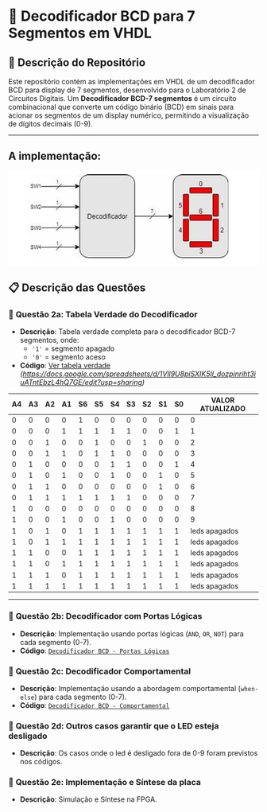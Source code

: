 # 📁 Decodificador BCD para 7 Segmentos em VHDL

## 📜 Descrição do Repositório
Este repositório contém as implementações em VHDL de um decodificador BCD para display de 7 segmentos, desenvolvido para o Laboratório 2 de Circuitos Digitais. Um **Decodificador BCD-7 segmentos** é um circuito combinacional que converte um código binário (BCD) em sinais para acionar os segmentos de um display numérico, permitindo a visualização de dígitos decimais (0-9).

---
## A implementação:

![Decoder 7 segmentos](decoder.jpg)  

## 📋 Descrição das Questões

### 🔹 **Questão 2a: Tabela Verdade do Decodificador**
- **Descrição**: Tabela verdade completa para o decodificador BCD-7 segmentos, onde:
  - `'1'` = segmento apagado
  - `'0'` = segmento aceso
- **Código**: [Ver tabela verdade](#) *(https://docs.google.com/spreadsheets/d/1Vll9U8piSXIK5Il_dozpinriht3iuATntEbzL4hQ7GE/edit?usp=sharing)*

| **A4** | **A3** | **A2** | **A1** | **S6** | **S5** | **S4** | **S3** | **S2** | **S1** | **S0** | **VALOR ATUALIZADO** |
|---|---|---|---|---|---|---|---|---|---|---|---|
| 0 | 0 | 0 | 0 | 1 | 0 | 0 | 0 | 0 | 0 | 0 | 0 |
| 0 | 0 | 0 | 1 | 1 | 1 | 1 | 1 | 0 | 0 | 1 | 1 |
| 0 | 0 | 1 | 0 | 0 | 1 | 0 | 0 | 1 | 0 | 0 | 2 |
| 0 | 0 | 1 | 1 | 0 | 1 | 1 | 0 | 0 | 0 | 0 | 3 |
| 0 | 1 | 0 | 0 | 0 | 0 | 1 | 1 | 0 | 0 | 1 | 4 |
| 0 | 1 | 0 | 1 | 0 | 0 | 1 | 0 | 0 | 1 | 0 | 5 |
| 0 | 1 | 1 | 0 | 0 | 0 | 0 | 0 | 0 | 1 | 0 | 6 |
| 0 | 1 | 1 | 1 | 1 | 1 | 1 | 1 | 0 | 0 | 0 | 7 |
| 1 | 0 | 0 | 0 | 0 | 0 | 0 | 0 | 0 | 0 | 0 | 8 |
| 1 | 0 | 0 | 1 | 0 | 0 | 1 | 0 | 0 | 0 | 0 | 9 |
| 1 | 0 | 1 | 0 | 1 | 1 | 1 | 1 | 1 | 1 | 1 | leds apagados |
| 1 | 0 | 1 | 1 | 1 | 1 | 1 | 1 | 1 | 1 | 1 | leds apagados |
| 1 | 1 | 0 | 0 | 1 | 1 | 1 | 1 | 1 | 1 | 1 | leds apagados |
| 1 | 1 | 0 | 1 | 1 | 1 | 1 | 1 | 1 | 1 | 1 | leds apagados |
| 1 | 1 | 1 | 0 | 1 | 1 | 1 | 1 | 1 | 1 | 1 | leds apagados |
| 1 | 1 | 1 | 1 | 1 | 1 | 1 | 1 | 1 | 1 | 1 | leds apagados |

---

### 🔹 **Questão 2b: Decodificador com Portas Lógicas**
- **Descrição**: Implementação usando portas lógicas (`AND`, `OR`, `NOT`) para cada segmento (0-7).  
- **Código**: [`Decodificador BCD - Portas Lógicas`](https://github.com/luiz-pytech/Praticas_Sistemas_Digitais/blob/main/pratica2-Multiplexadores_Decodificadores/Decodificadores/bcd7seg_gate_level.vhd)  

### 🔹 **Questão 2c: Decodificador Comportamental**
- **Descrição**: Implementação usando a abordagem comportamental (`when-else`) para cada segmento (0-7).  
- **Código**: [`Decodificador BCD - Comportamental`](https://github.com/luiz-pytech/Praticas_Sistemas_Digitais/blob/main/pratica2-Multiplexadores_Decodificadores/Decodificadores/bcd7seg_gate_level.vhd)

### 🔹 **Questão 2d: Outros casos garantir que o LED esteja desligado**
- **Descrição**: Os casos onde o led é desligado fora de 0-9 foram previstos nos códigos.  

### 🔹 **Questão 2e: Implementação e Síntese da placa**
- **Descrição**: Simulação e Síntese na FPGA.  


